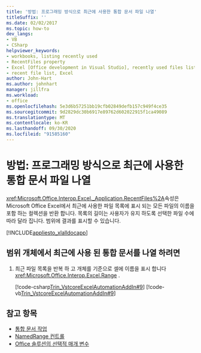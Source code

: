 ```yaml
---
title: '방법: 프로그래밍 방식으로 최근에 사용한 통합 문서 파일 나열'
titleSuffix: ''
ms.date: 02/02/2017
ms.topic: how-to
dev_langs:
- VB
- CSharp
helpviewer_keywords:
- workbooks, listing recently used
- RecentFiles property
- Excel [Office development in Visual Studio], recently used files listing
- recent file list, Excel
author: John-Hart
ms.author: johnhart
manager: jillfra
ms.workload:
- office
ms.openlocfilehash: 5e3d6b57251bb19cfb02849defb157c949f4ce35
ms.sourcegitcommit: 9d2829dc30b6917e89762d602022915f1ca49089
ms.translationtype: MT
ms.contentlocale: ko-KR
ms.lasthandoff: 09/30/2020
ms.locfileid: "91585160"
---
```

# <a name="how-to-programmatically-list-recently-used-workbook-files"></a>방법: 프로그래밍 방식으로 최근에 사용한 통합 문서 파일 나열
  <xref:Microsoft.Office.Interop.Excel._Application.RecentFiles%2A>속성은 Microsoft Office Excel에서 최근에 사용한 파일 목록에 표시 되는 모든 파일의 이름을 포함 하는 컬렉션을 반환 합니다. 목록의 길이는 사용자가 유지 하도록 선택한 파일 수에 따라 달라 집니다. 범위에 결과를 표시할 수 있습니다.

 [!INCLUDE[appliesto_xlalldocapp](../vsto/includes/appliesto-xlalldocapp-md.md)]

## <a name="to-list-recently-used-workbooks-in-a-range-object"></a>범위 개체에서 최근에 사용 된 통합 문서를 나열 하려면

1. 최근 파일 목록을 반복 하 고 개체를 기준으로 셀에 이름을 표시 합니다 <xref:Microsoft.Office.Interop.Excel.Range> .

     [!code-csharp[Trin_VstcoreExcelAutomationAddIn#9](../vsto/codesnippet/CSharp/trin_vstcoreexcelautomationaddin/ThisAddIn.cs#9)]
     [!code-vb[Trin_VstcoreExcelAutomationAddIn#9](../vsto/codesnippet/VisualBasic/trin_vstcoreexcelautomationaddin/ThisAddIn.vb#9)]

## <a name="see-also"></a>참고 항목
- [통합 문서 작업](../vsto/working-with-workbooks.md)
- [NamedRange 컨트롤](../vsto/namedrange-control.md)
- [Office 솔루션의 선택적 매개 변수](../vsto/optional-parameters-in-office-solutions.md)
